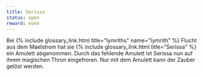 ```yaml
---
title: Serissa
status: open
reward: none
---
```


Bei {% include glossary_link.html title="Iymriths" name="Iymrith" %} Flucht aus dem Maelstrom hat
sie {% include glossary_link.html title="Serissa" %} ein Amulett abgenommen. Durch das fehlende
Amulett ist Serissa nun auf ihrem magischen Thron eingefroren. Nur mit dem Amulett kann der Zauber
gelöst werden.
